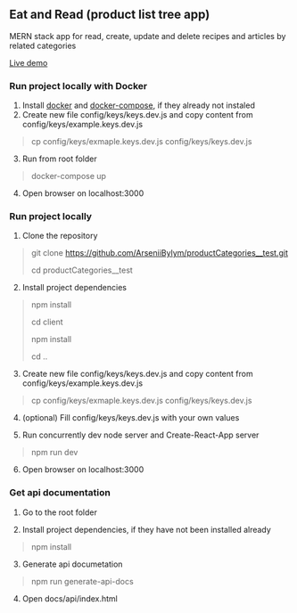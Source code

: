 ## Eat and Read (product list tree app)
MERN stack app for read, create, update and delete recipes and articles by related categories

[Live demo](https://opengeeks.herokuapp.com/)

### Run project locally with Docker
1. Install [docker](https://docs.docker.com/install) and [docker-compose](https://docs.docker.com/compose/install), if they already not instaled
2. Create new file config/keys/keys.dev.js and copy content from config/keys/example.keys.dev.js 
> cp config/keys/exmaple.keys.dev.js config/keys/keys.dev.js
3. Run from root folder 
> docker-compose up
4. Open browser on localhost:3000 


### Run project locally
1. Clone the repository
> git clone https://github.com/ArseniiBylym/productCategories__test.git
>
> cd productCategories__test
2. Install project dependencies
> npm install
>
> cd client
>
> npm install
>
> cd ..

3. Create new file config/keys/keys.dev.js and copy content from config/keys/example.keys.dev.js 
> cp config/keys/exmaple.keys.dev.js config/keys/keys.dev.js

4. (optional) Fill config/keys/keys.dev.js with your own values
    
5. Run concurrently dev node server and Create-React-App server
> npm run dev

6. Open browser on localhost:3000

### Get api documentation

1. Go to the root folder

2. Install project dependencies, if they have not been installed already 

>npm install

3. Generate api documetation

>npm run generate-api-docs

4. Open docs/api/index.html